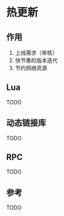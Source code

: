 # 热更新



## 作用

1. 上线需求（审核）
2. 快节奏的版本迭代
3. 节约网络资源



## Lua

TODO



## 动态链接库

TODO



## RPC

TODO



## 参考

TODO
